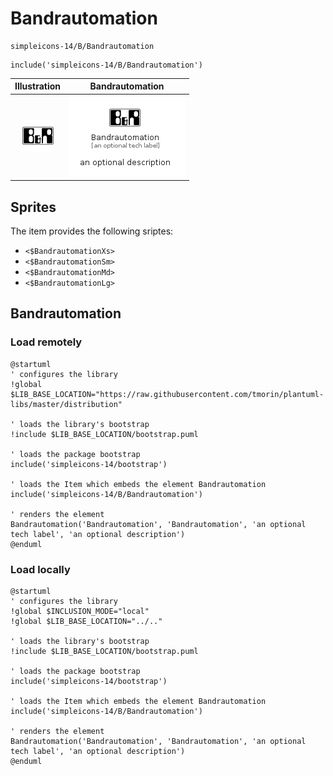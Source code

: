 # Bandrautomation


```text
simpleicons-14/B/Bandrautomation
```

```text
include('simpleicons-14/B/Bandrautomation')
```



| Illustration | Bandrautomation |
| :---: | :---: |
| ![illustration for Illustration](../../simpleicons-14/B/Bandrautomation.png) | ![illustration for Bandrautomation](../../simpleicons-14/B/Bandrautomation.Local.png) |



## Sprites
The item provides the following sriptes:

- `<$BandrautomationXs>`
- `<$BandrautomationSm>`
- `<$BandrautomationMd>`
- `<$BandrautomationLg>`





## Bandrautomation

### Load remotely
```plantuml
@startuml
' configures the library
!global $LIB_BASE_LOCATION="https://raw.githubusercontent.com/tmorin/plantuml-libs/master/distribution"

' loads the library's bootstrap
!include $LIB_BASE_LOCATION/bootstrap.puml

' loads the package bootstrap
include('simpleicons-14/bootstrap')

' loads the Item which embeds the element Bandrautomation
include('simpleicons-14/B/Bandrautomation')

' renders the element
Bandrautomation('Bandrautomation', 'Bandrautomation', 'an optional tech label', 'an optional description')
@enduml
```

### Load locally
```plantuml
@startuml
' configures the library
!global $INCLUSION_MODE="local"
!global $LIB_BASE_LOCATION="../.."

' loads the library's bootstrap
!include $LIB_BASE_LOCATION/bootstrap.puml

' loads the package bootstrap
include('simpleicons-14/bootstrap')

' loads the Item which embeds the element Bandrautomation
include('simpleicons-14/B/Bandrautomation')

' renders the element
Bandrautomation('Bandrautomation', 'Bandrautomation', 'an optional tech label', 'an optional description')
@enduml
```

